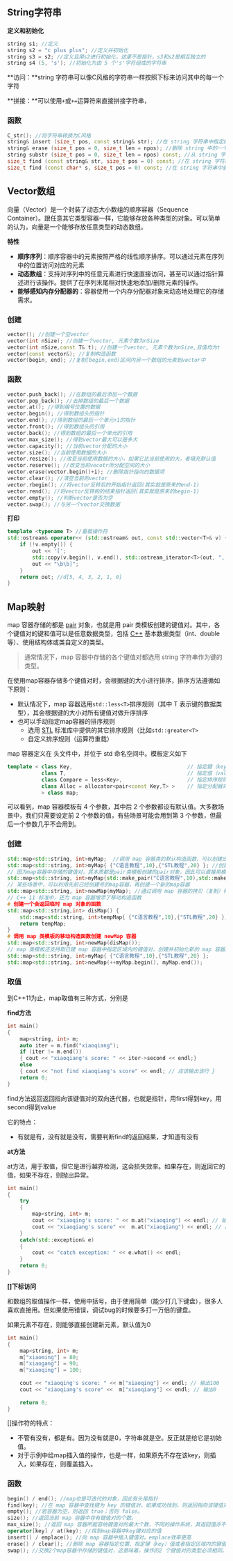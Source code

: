 ## String字符串

**定义和初始化**

~~~C++
string s1; //定义
string s2 = "c plus plus"; //定义并初始化
string s3 = s2; //定义且用s2进行初始化，这里不是指针，s3和s2是相互独立的
string s4 (5, 's'); //初始化为由 5 个's'字符组成的字符串
~~~

**访问：**string 字符串可以像C风格的字符串一样按照下标来访问其中的每一个字符

**拼接：**可以使用`+`或`+=`运算符来直接拼接字符串，

### 函数

~~~c++
C_str(); //将字符串转换为C风格
string& insert (size_t pos, const string& str); //在 string 字符串中指定的位置插入另一个字符串
string& erase (size_t pos = 0, size_t len = npos); //删除 string 中的一个子字符串
string substr (size_t pos = 0, size_t len = npos) const; //从 string 字符串中提取子字符串
size_t find (const string& str, size_t pos = 0) const; //在 string 字符串中查找子字符串出现的位置
size_t find (const char* s, size_t pos = 0) const; //在 string 字符串中查找字符出现的位置
~~~

## Vector数组

向量（Vector）是一个封装了动态大小数组的顺序容器（Sequence Container）。跟任意其它类型容器一样，它能够存放各种类型的对象。可以简单的认为，向量是一个能够存放任意类型的动态数组。

**特性**

* **顺序序列**：顺序容器中的元素按照严格的线性顺序排序。可以通过元素在序列中的位置访问对应的元素
* **动态数组**：支持对序列中的任意元素进行快速直接访问，甚至可以通过指针算述进行该操作。提供了在序列末尾相对快速地添加/删除元素的操作。
* **能够感知内存分配器的**：容器使用一个内存分配器对象来动态地处理它的存储需求。

### 创建

~~~c++
vector(); //创建一个空vector
vector(int nSize); //创建一个vector, 元素个数为nSize
vector(int nSize,const T& t); //创建一个vector, 元素个数为nSize,且值均为t
vector(const vector&); //复制构造函数
vector(begin, end); //复制[begin,end)区间内另一个数组的元素到vector中
~~~

### 函数

~~~C++
vector.push_back(); //在数组的最后添加一个数据
vector.pop_back(); //去掉数组的最后一个数据
vector.at(); //得到编号位置的数据
vector.begin(); //得到数组头的指针
vector.end(); //得到数组的最后一个单元+1的指针
vector.front(); //得到数组头的引用
vector.back(); //得到数组的最后一个单元的引用
vector.max_size(); //得到vector最大可以是多大
vector.capacity(); //当前vector分配的大小
vector.size(); //当前使用数据的大小
vector.resize(); //改变当前使用数据的大小，如果它比当前使用的大，者填充默认值
vector.reserve(); //改变当前vecotr所分配空间的大小
vector.erase(vector.begin()+i); //删除指针指向的数据项
vector.clear(); //清空当前的vector
vector.rbegin(); //将vector反转后的开始指针返回(其实就是原来的end-1)
vector.rend(); //将vector反转构的结束指针返回(其实就是原来的begin-1)
vector.empty(); //判断vector是否为空
vector.swap(); //与另一个vector交换数据
~~~

**打印**

~~~c++
template <typename T> //重载操作符
std::ostream& operator<< (std::ostream& out, const std::vector<T>& v) {
    if (!v.empty()) {
        out << '[';
        std::copy(v.begin(), v.end(), std::ostream_iterator<T>(out, ", "));
        out << "\b\b]";
    }
    return out; //d[5, 4, 3, 2, 1, 0]
}
~~~

## Map映射

map 容器存储的都是 [pair](http://c.biancheng.net/view/7169.html) 对象，也就是用 pair 类模板创建的键值对。其中，各个键值对的键和值可以是任意数据类型，包括 [C++](http://c.biancheng.net/cplus/) 基本数据类型（int、double 等）、使用结构体或类自定义的类型。

> 通常情况下，map 容器中存储的各个键值对都选用 string 字符串作为键的类型。

在使用map容器存储多个键值对时，会根据键的大小进行排序，排序方法遵循如下原则：

* 默认情况下，map 容器选用`std::less<T>`排序规则（其中 T 表示键的数据类型），其会根据键的大小对所有键值对做升序排序
* 也可以手动指定map容器的排序规则
  * 选用 [STL](http://c.biancheng.net/stl/) 标准库中提供的其它排序规则（比如`std::greater<T>`
  * 自定义排序规则（运算符重载）

map 容器定义在 <map> 头文件中，并位于 std 命名空间中。模板定义如下

~~~C++
template < class Key,                                     // 指定键（key）的类型
           class T,                                       // 指定值（value）的类型
           class Compare = less<Key>,                     // 指定排序规则
           class Alloc = allocator<pair<const Key,T> >    // 指定分配器对象的类型
           > class map;
~~~

可以看到，map 容器模板有 4 个参数，其中后 2 个参数都设有默认值。大多数场景中，我们只需要设定前 2 个参数的值，有些场景可能会用到第 3 个参数，但最后一个参数几乎不会用到。

### 创建

~~~C++
std::map<std::string, int>myMap;  //调用 map 容器类的默认构造函数，可以创建出一个空的 map 容器
std::map<std::string, int>myMap{ {"C语言教程",10},{"STL教程",20} }; //创建时进行初始化
// 因为map容器中存储的键值对，其本质都是pair类模板创建的pair对象，因此可以直接用模板初始化
std::map<std::string, int>myMap{std::make_pair("C语言教程",10),std::make_pair("STL教程",20)};
// 某些场景中，可以利用先前已经创建号的map容器，再创建一个新的map容器
std::map<std::string, int>newMap(myMap); //通过调用 map 容器的拷贝（复制）构造函数，生成一个一摸一样的容器
// C++ 11 标准中，还为 map 容器增添了移动构造函数
# 创建一个会返回临时 map 对象的函数
std::map<std::string,int> disMap() {
    std::map<std::string, int>tempMap{ {"C语言教程",10},{"STL教程",20} };
    return tempMap;
}
# 调用 map 类模板的移动构造函数创建 newMap 容器
std::map<std::string, int>newMap(disMap());
// map 类模板还支持取已建 map 容器中指定区域内的键值对，创建并初始化新的 map 容器。
std::map<std::string, int>myMap{ {"C语言教程",10},{"STL教程",20} };
std::map<std::string, int>newMap(++myMap.begin(), myMap.end());
~~~

### 取值

到C++11为止，map取值有三种方式，分别是

**find方法**

~~~c++
int main()
{
	map<string, int> m;
	auto iter = m.find("xiaoqiang");
	if (iter != m.end())
	{ cout << "xiaoqiang's score: " << iter->second << endl;}
	else
	{ cout << "not find xiaoqiang's score" << endl; // 应该输出该行 }
	return 0;
}
~~~

find方法返回返回指向该键值对的双向迭代器，也就是指针，用first得到key，用second得到value

它的特点：

- 有就是有，没有就是没有，需要判断find的返回结果，才知道有没有

**at方法**

at方法，用于取值，但它是进行越界检测，这会损失效率。如果存在，则返回它的值，如果不存在，则抛出异常。

~~~c++
int main()
{
	try
	{
		map<string, int> m;
		cout << "xiaoqing's score: " << m.at("xiaoqing") << endl; // 输出100
		cout << "xiaoqiang's score" <<  m.at("xiaoqiang") << endl; // 抛出异常：out_of_range exception
	}
	catch(std::exception& e)
	{
		cout << "catch exception: " << e.what() << endl;
	}
	return 0;
}
~~~

**[]下标访问**

和数组的取值操作一样，使用中括号，由于使用简单（能少打几下键盘），很多人喜欢直接用。但如果使用错误，调试bug的时候要多打一万倍的键盘。

如果元素不存在，则能够直接创建新元素，默认值为0

~~~c++
int main()
{
	map<string, int> m;
	m["xiaoming"] = 80;
	m["xiaogang"] = 90;
	m["xiaoqing"] = 100;
	
	cout << "xiaoqing's score: " << m["xiaoqing"] << endl; // 输出100
	cout << "xiaoqiang's score" <<  m["xiaoqiang"] << endl; // 输出0
	
	return 0;
}
~~~

[]操作符的特点：

- 不管有没有，都是有。因为没有就是0，字符串就是空。反正就是给它是初始值。
- 对于示例中给map插入值的操作，也是一样，如果原先不存在该key，则插入，如果存在，则覆盖插入。

### 函数

~~~C++
begin() / end(); //map也是可迭代的对象，因此有头尾指针
find(key); //在 map 容器中查找键为 key 的键值对，如果成功找到，则返回指向该键值对的双向迭代器；反之，则返回和 end() 方法一样的迭代器。另外，如果 map 容器用 const 限定，则该方法返回的是 const 类型的双向迭代器。
empty(); //若容器为空，则返回 true；否则 false。
size(); //返回当前 map 容器中存有键值对的个数。
max_size(); //返回 map 容器所能容纳键值对的最大个数，不同的操作系统，其返回值亦不相同。
operator[key] / at(key); //找到map容器中key键对应的值
insert() / emplace(); //向 map 容器中插入键值对。emplace效率更高 
erase() / clear(); //删除 map 容器指定位置、指定键（key）值或者指定区域内的键值对。这是重点方法
swap(); //交换2个map容器中存储的键值对，这意味着，操作的2 个键值对的类型必须相同。
~~~




























